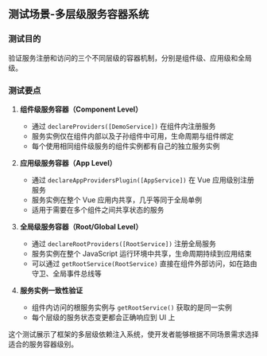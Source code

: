 ## 测试场景-多层级服务容器系统

### 测试目的

验证服务注册和访问的三个不同层级的容器机制，分别是组件级、应用级和全局级。

### 测试要点

1. **组件级服务容器（Component Level）**
   - 通过 `declareProviders([DemoService])` 在组件内注册服务
   - 服务实例仅在组件内部以及子孙组件中可用，生命周期与组件绑定
   - 每个使用相同组件级服务的组件实例都有自己的独立服务实例

2. **应用级服务容器（App Level）**
   - 通过 `declareAppProvidersPlugin([AppService])` 在 Vue 应用级别注册服务
   - 服务实例在整个 Vue 应用内共享，几乎等同于全局单例
   - 适用于需要在多个组件之间共享状态的服务

3. **全局级服务容器（Root/Global Level）**
   - 通过 `declareRootProviders([RootService])` 注册全局服务
   - 服务实例在整个 JavaScript 运行环境中共享，生命周期持续到应用结束
   - 可以通过 `getRootService(RootService)` 直接在组件外部访问，如在路由守卫、全局事件总线等

4. **服务实例一致性验证**
   - 组件内访问的根服务实例与 `getRootService()` 获取的是同一实例
   - 每个层级的服务状态变更都会正确响应到 UI 上

这个测试展示了框架的多层级依赖注入系统，使开发者能够根据不同场景需求选择适合的服务容器级别。
